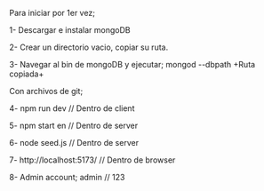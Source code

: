 Para iniciar por 1er vez;

1- Descargar e instalar mongoDB

2- Crear un directorio vacio, copiar su ruta.

3- Navegar al bin de mongoDB y ejecutar; mongod --dbpath +Ruta copiada+

Con archivos de git;

4- npm run dev // Dentro de client

5- npm start en // Dentro de server

6- node seed.js // Dentro de server

7- http://localhost:5173/ // Dentro de browser

8- Admin account; admin // 123
